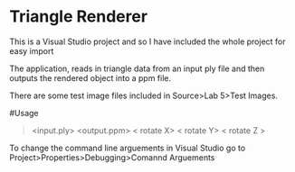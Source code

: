 # Triangle Renderer

This is a Visual Studio project and so I have included the whole project for easy import

The application, reads in triangle data from an input ply file and then outputs the rendered object into a ppm file.

There are some test image files included in Source>Lab 5>Test Images.

#Usage
> <input.ply> <output.ppm> < rotate X> < rotate Y> < rotate Z >
 
To change the command line arguements in Visual Studio go to Project>Properties>Debugging>Comannd Arguements
